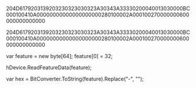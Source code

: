 204D6179203139203230323030323A30343A33330200040013030000BC000100410A00000000000000000000280100002A000100270000000600000000000000

204D6179203139203230323030323A30343A33330200040013030000BC000100410A00000000000000000000280100002A000100270000000600000000000000

var feature = new byte[64];
feature[0] = 32;

hDevice.ReadFeatureData(feature);

var hex = BitConverter.ToString(feature).Replace("-", "");